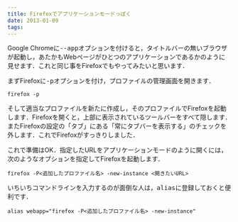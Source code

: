 ```yaml
---
title: Firefoxでアプリケーションモードっぽく
date: 2013-01-09
tags: 
---
```


Google Chromeに<span style="font-family:monospace">--app</span>オプションを付けると，タイトルバーの無いブラウザが起動し，あたかもWebページがひとつのアプリケーションであるかのように見せます．これと同じ事をFirefoxでもやってみたいと思います．

まずFirefoxに<span style="font-family:monospace">-p</span>オプションを付け，プロファイルの管理画面を開きます．

```
firefox -p
```

そして適当なプロファイルを新たに作成し，そのプロファイルでFirefoxを起動します．Firefoxを開くと，上部に表示されているツールバーをすべて隠します．またFirefoxの設定の「タブ」にある「常にタブバーを表示する」のチェックを外します．これでFirefoxがすっきりしました． 

これで準備はOK．指定したURLをアプリケーションモードのように開くには，次のようなオプションを指定してFirefoxを起動します．

```
firefox -P<追加したプロファイル名> -new-instance <開きたいURL>
```

いちいちコマンドラインを入力するのが面倒な人は，<span style="font-family:monospace">alias</span>に登録しておくと便利です．

```
alias webapp="firefox -P<追加したプロファイル名> -new-instance"
```

